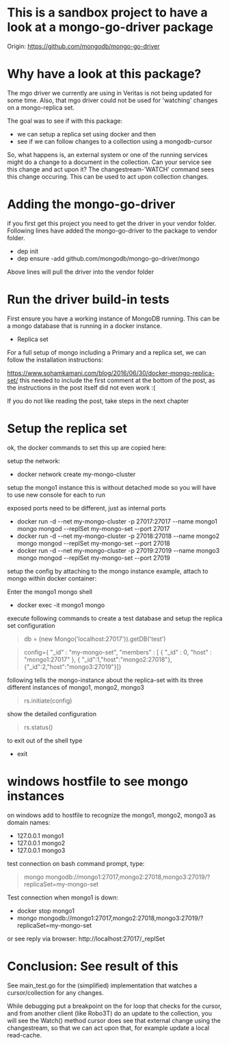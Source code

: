 # This is a sandbox project to have a look at a mongo-go-driver  package

Origin: https://github.com/mongodb/mongo-go-driver

# Why have a look at this package?

The mgo driver we currently are using in Veritas is not being updated for some time.
Also, that mgo driver could not be used for 'watching' changes on a mongo-replica set.

The goal was to see if with this package:
- we can setup a replica set using docker and then
- see if we can follow changes to a collection using a mongodb-cursor

So, what happens is, an external system or one of the running services might do a change to
a document in the collection. Can your service see this change and act upon it?
The changestream-'WATCH' command sees this change occuring. This can be used to act
upon collection changes.

# Adding the mongo-go-driver

if you first get this project you need to get the driver in your vendor folder. Following lines have added the mongo-go-driver to the package to vendor folder.

* dep init 
* dep ensure -add github.com/mongodb/mongo-go-driver/mongo

Above lines will pull the driver into the vendor folder

# Run the driver build-in tests

First ensure you have a working instance of MongoDB running. This can be a mongo database that is running in a docker instance.

* Replica set
  
For a full setup of mongo including a Primary and a replica set, 
we can follow the installation instructions:

https://www.sohamkamani.com/blog/2016/06/30/docker-mongo-replica-set/
this needed to include the first comment at the bottom of the post, as the instructions
in the post itself did not even work :(

If you do not like reading the post, take steps in the next chapter

# Setup the replica set

ok, the docker commands to set this up are copied here:

setup the network:
* docker network create my-mongo-cluster
  
setup the mongo1 instance 
this is without detached mode so you will have to use
new console for each to run

exposed ports need to be different, just as internal ports

* docker run -d --net my-mongo-cluster -p 27017:27017 --name mongo1 mongo mongod --replSet my-mongo-set --port 27017
* docker run -d --net my-mongo-cluster -p 27018:27018 --name mongo2 mongo mongod --replSet my-mongo-set --port 27018
* docker run -d --net my-mongo-cluster -p 27019:27019 --name mongo3 mongo mongod --replSet my-mongo-set --port 27019

setup the config by attaching to the mongo instance
example, attach to mongo within docker container:

Enter the mongo1 mongo shell
* docker exec -it mongo1 mongo

execute following commands to create a test database
and setup the replica set configuration

>db = (new Mongo('localhost:27017')).getDB('test')

>config={ "_id" : "my-mongo-set", "members" : [ { "_id" : 0, "host" : "mongo1:27017" }, { "_id":1,"host":"mongo2:27018"},{"_id":2,"host":"mongo3:27019"}]}

following tells the mongo-instance about the replica-set with its three different instances of mongo1, mongo2, mongo3

 >rs.initiate(config) 

show the detailed configuration

>rs.status()

to exit out of the shell type
* exit
  
# windows hostfile to see mongo instances
on windows add to hostfile to recognize the mongo1, mongo2, mongo3 as domain names:

* 127.0.0.1 mongo1 
* 127.0.0.1 mongo2
* 127.0.0.1 mongo3

test connection on bash command prompt, type:

>mongo mongodb://mongo1:27017,mongo2:27018,mongo3:27019/?replicaSet=my-mongo-set

Test connection when mongo1 is down:
* docker stop mongo1
* mongo mongodb://mongo1:27017,mongo2:27018,mongo3:27019/?replicaSet=my-mongo-set

or see reply via browser:
http://localhost:27017/_replSet

# Conclusion: See result of this

See main_test.go for the (simplified) implementation that watches a
cursor/collection for any changes.

While debugging put a breakpoint on the for loop that checks for the cursor, and from
another client (like Robo3T) do an update to the collection, you will 
see the Watch() method cursor does see that external change using the changestream, so that we can act upon that, for example update a local read-cache.
